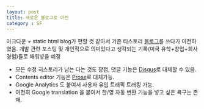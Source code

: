 ```yaml
---
layout: post
title: 새로운 블로그로 이전
category : SF
---
```


마크다운 + static html blog가 편할 것 같아서 기존 티스토리 [블로그](http://fist0512.tistory.com)를 쓰다가 이전하였음. 개발 관련 포스팅 및 개인적으로 의미있다고 생각되는 기록(미국 유학+창업+회사 경험)들로 채워넣을 예정

* 모든 수정 히스토리가 남는 다는 것도 장점, 댓글 기능은 [Disqus](https://disqus.com/home/)로 대체할 수 있음.
* Contents editor 기능은 [Prose](http://prose.io/#about)로 대체가능. 
* Google Analytics 도 붙여서 사용자 유입 트래픽 트래킹 가능.
* 여전히 Google translation 을 붙여서 한/영 자동 변환 기능을 넣고 싶은 욕구는 존재. 
